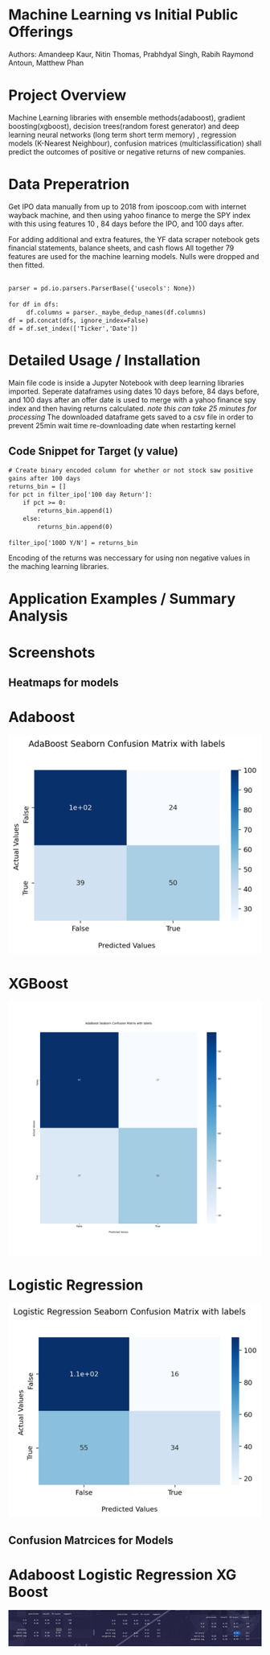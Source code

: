 # Machine Learning vs Initial Public Offerings
Authors: Amandeep Kaur, Nitin Thomas, Prabhdyal Singh, Rabih Raymond Antoun, Matthew Phan

# Project Overview
 Machine Learning libraries with ensemble methods(adaboost), gradient boosting(xgboost), decision trees(random forest generator)
 and deep learning neural networks (long term short term memory) , regression models (K-Nearest Neighbour), confusion matrices 
 (multiclassification) shall predict the outcomes of positive or negative returns of new companies.
 
# Data Preperatrion
 Get IPO data manually from up to 2018 from iposcoop.com with internet wayback machine, and then using yahoo finance to merge 
 the SPY index with this using features 10 , 84 days before the IPO, and 100 days after.
 
 For adding additional and extra features, the YF data scraper notebook gets financial statements, balance sheets, and cash flows
 All together 79 features are used for the machine learning models. Nulls were dropped and then fitted.
 ## 

```
parser = pd.io.parsers.ParserBase({'usecols': None})

for df in dfs:
     df.columns = parser._maybe_dedup_names(df.columns)
df = pd.concat(dfs, ignore_index=False)
df = df.set_index(['Ticker','Date'])
```


# Detailed Usage / Installation
  Main file code is inside a Jupyter Notebook with deep learning libraries imported. Seperate dataframes using dates 10 days before,
  84 days before, and 100 days after an offer date is used to merge with a yahoo finance spy index and then having returns calculated.
  *note this can take 25 minutes for processing*
  The downloaded dataframe gets saved to a csv file in order to prevent 25min wait time re-downloading date when restarting kernel
  
  
## Code Snippet for Target (y value) 

```
# Create binary encoded column for whether or not stock saw positive gains after 100 days
returns_bin = []
for pct in filter_ipo['100 day Return']:
    if pct >= 0:
        returns_bin.append(1)
    else:
        returns_bin.append(0)
        
filter_ipo['100D Y/N'] = returns_bin

```

  Encoding of the returns was neccessary for using non negative values in the maching learning libraries.
  

# Application Examples / Summary Analysis


# Screenshots

## Heatmaps for models
# Adaboost
![Adaboost](pics/adaboost.png) 


# XGBoost
![XGBoost](pics/xgboost.png) 


# Logistic Regression
![Logistic Regression](pics/logistic_regression.png) 

## Confusion Matrcices for Models
# Adaboost             Logistic Regression        XG Boost      
<img src="pics/confusions.png" alt="drawing" width="1024"/>

  
